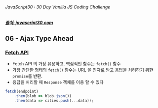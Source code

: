 ###### JavaScript30 : 30 Day Vanilla JS Coding Challenge

##### [출처: javascript30.com](https://javascript30.com/)

## 06 - Ajax Type Ahead

### [Fetch API](http://hacks.mozilla.or.kr/2015/05/this-api-is-so-fetching/)
- Fetch API 의 가장 유용하고, 핵심적인 함수는 `fetch()` 함수
- 가장 간단한 형태의 `fetch()` 함수는 URL 을 인자로 받고 응답을 처리하기 위한 `promise`를 반환.
- 응답을 처리할 때 `Response` 객체를 이용 할 수 있다

```js
fetch(endpoint)
    .then(blob => blob.json())
    .then(data => cities.push(...data));
```
